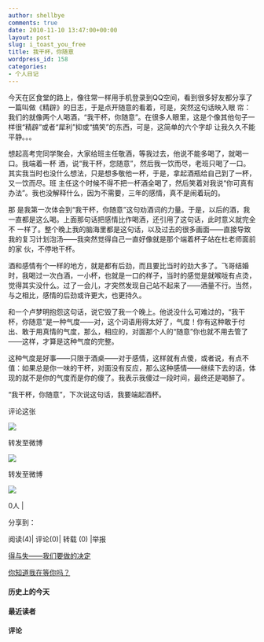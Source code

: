 ```yaml
---
author: shellbye
comments: true
date: 2010-11-10 13:47:00+00:00
layout: post
slug: i_toast_you_free
title: 我干杯，你随意
wordpress_id: 158
categories:
- 个人日记
---
```


今天在区食堂的路上，像往常一样用手机登录到QQ空间，看到很多好友都分享了一篇叫做《精辟》的日志，于是点开随意的看着，可是，突然这句话映入眼 帘：我们的就像两个人喝酒，“我干杯，你随意”。在很多人眼里，这是个像其他句子一样很“精辟”或者“犀利”抑或“搞笑”的东西，可是，这简单的六个字却 让我久久不能平静。。。

  


想起高考完同学聚会，大家给班主任敬酒，等我过去，他说不能多喝了，就喝一口。我端着一杯 酒，说“我干杯，您随意”，然后我一饮而尽，老班只喝了一口。其实我当时也没什么想法，只是想多敬他一杯，于是，拿起酒瓶给自己到了一杯，又一饮而尽。班 主任这个时候不得不把一杯酒全喝了，然后笑着对我说“你可真有办法”。我也没解释什么，因为不需要，三年的感情，真不是闹着玩的。 

  


那 是我第一次体会到“我干杯，你随意”这句劝酒词的力量。于是，以后的酒，我一直都是这么喝。上面那句话把感情比作喝酒，还引用了这句话，此时意义就完全不 一样了。整个晚上我的脑海里都是这句话，以及过去的很多画面——直接导致我的复习计划泡汤——我突然觉得自己一直好像就是那个端着杯子站在杜老师面前的家 伙，不停地干杯。 

  


酒和感情有个一样的地方，就是都有后劲，而且要比当时的劲大多了。飞哥结婚时，我喝过一次白酒，一小杯，也就是一口的样子，当时的感觉是就喉咙有点烫，觉得其实没什么。过了一会儿，才突然发现自己站不起来了——酒量不行。当然，与之相比，感情的后劲或许更大，也更持久。 

  


和一个卢梦明抱怨这句话，说它毁了我一个晚上。他说没什么可难过的，“我干杯，你随意”是一种气度——对，这个词语用得太好了，气度！你有这种敢于付出、敢于用真情的气度，那么，相应的，对面那个人的“随意”你也就不用去管了——这样，才算是这种气度的完整。 

  


这种气度是好事——只限于酒桌——对于感情，这样就有点傻，或者说，有点不值：如果总是你一味的干杯，对面没有反应，那么这种感情——继续下去的话，体现的就不是你的气度而是你的傻了。我表示我傻过一段时间，最终还是喝醉了。 

  
“我干杯，你随意”，下次说这句话，我要端起酒杯。          



































评论这张









![](http://b.bst.126.net/newpage/images/microblog.png?1)

转发至微博
















![](http://b.bst.126.net/newpage/images/microblog.png?1)

转发至微博













![](http://b.bst.126.net/style/common/tuijian.png)

0人 | 
	        
分享到： 






阅读(4)|
评论(0)|
转载 (0)
|举报



























[得与失——我们要做的决定](http://bai444854713.blog.163.com/blog/static/16331218220101059250700/)





[你知道我在等你吗？](http://bai444854713.blog.163.com/blog/static/1633121822010101211490352/)










#### 历史上的今天













#### 最近读者
















#### 评论



















